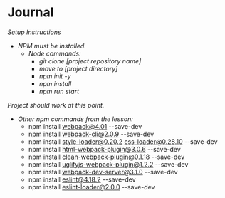 # Journal

_Setup Instructions_

* _NPM must be installed._
  * _Node commands:_
    * _git clone [project repository name]_
    * _move to [project directory]_
    * _npm init -y_
    * _npm install_
    * _npm run start_

_Project should work at this point._

* _Other npm commands from the lesson:_
  * npm install webpack@4.01 --save-dev
  * npm install webpack-cli@2.0.9 --save-dev
  * npm install style-loader@0.20.2 css-loader@0.28.10 --save-dev
  * npm install html-webpack-plugin@3.0.6 --save-dev
  * npm install clean-webpack-plugin@0.1.18 --save-dev
  * npm install uglifyjs-webpack-plugin@1.2.2 --save-dev
  * npm install webpack-dev-server@3.1.0 --save-dev
  * npm install eslint@4.18.2 --save-dev
  * npm install eslint-loader@2.0.0 --save-dev

